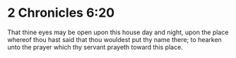 # 2 Chronicles 6:20

That thine eyes may be open upon this house day and night, upon the place whereof thou hast said that thou wouldest put thy name there; to hearken unto the prayer which thy servant prayeth toward this place.